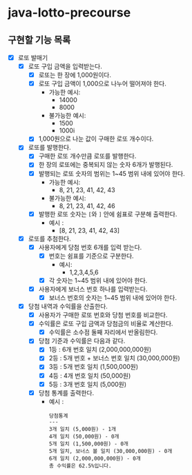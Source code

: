 # java-lotto-precourse

## 구현할 기능 목록

- [X] 로또 발매기
  - [X] 로또 구입 금액을 입력받는다.
    - [X] 로또는 한 장에 1,000원이다.
    - [X] 로또 구입 금액이 1,000으로 나누어 떨어져야 한다.
      - 가능한 예시:
        - 14000
        - 8000
      - 불가능한 예시:
        - 1500
        - 1000i
    - [X] 1,000원으로 나눈 값이 구매한 로또 개수이다.
  - [X] 로또를 발행한다.
    - [X] 구매한 로또 개수만큼 로또를 발행한다.
    - [X] 한 장의 로또에는 중복되지 않는 숫자 6개가 발행된다.
    - [X] 발행되는 로또 숫자의 범위는 1~45 범위 내에 있어야 한다.
      - 가능한 예시:
        - 8, 21, 23, 41, 42, 43
      - 불가능한 예시:
        - 8, 21, 23, 41, 42, 46
    - [X] 발행한 로또 숫자는 `[`와 `]` 안에 쉼표로 구분해 출력한다.
      - 예시 :
        - \[8, 21, 23, 41, 42, 43\]
  - [X] 로또를 추첨한다.
    - [X] 사용자에게 당첨 번호 6개를 입력 받는다.
      - [X] 번호는 쉼표를 기준으로 구분한다.
        - 예시:
          - 1,2,3,4,5,6
      - [X] 각 숫자는 1~45 범위 내에 있어야 한다. 
    - [X] 사용자에게 보너스 번호 하나를 입력받는다.
      - [X] 보너스 번호의 숫자는 1~45 범위 내에 있어야 한다.
  - [X] 당첨 내역과 수익률을 산출한다.
    - [X] 사용자가 구매한 로또 번호와 당첨 번호를 비교한다.
    - [X] 수익률은 로또 구입 금액과 당첨금의 비율로 계산한다.
      - [X] 수익률은 소수점 둘째 자리에서 반올림한다.
    - [X] 당첨 기준과 수익률은 다음과 같다.
      - [X] 1등 : 6개 번호 일치 (2,000,000,000원)
      - [X] 2등 : 5개 번호 + 보너스 번호 일치 (30,000,000원)
      - [X] 3등 : 5개 번호 일치 (1,500,000원)
      - [X] 4등 : 4개 번호 일치 (50,000원)
      - [X] 5등 : 3개 번호 일치 (5,000원)
    - [X] 당첨 통계를 출력한다.
      - 예시 : 
        ```
        당첨통계
        ---
        3개 일치 (5,000원) - 1개
        4개 일치 (50,000원) - 0개
        5개 일치 (1,500,000원) - 0개
        5개 일치, 보너스 볼 일치 (30,000,000원) - 0개
        6개 일치 (2,000,000,000원) - 0개
        총 수익률은 62.5%입니다.
        ```
